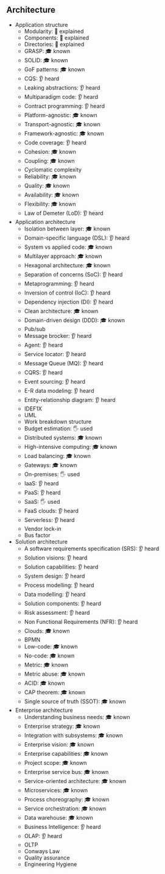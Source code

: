 ## Architecture

- Application structure
  - Modularity: 🙋 explained
  - Components: 🙋 explained
  - Directories: 🙋 explained
  - GRASP: 🎓 known
  - SOLID: 🎓 known
  - GoF patterns: 🎓 known
  - CQS: 👂 heard
  - Leaking abstractions: 👂 heard
  - Multiparadigm code: 👂 heard
  - Contract programming: 👂 heard
  - Platform-agnostic: 🎓 known
  - Transport-agnostic: 🎓 known
  - Framework-agnostic: 🎓 known
  - Code coverage: 👂 heard
  - Cohesion: 🎓 known
  - Coupling: 🎓 known
  - Cyclomatic complexity
  - Reliability: 🎓 known
  - Quality: 🎓 known
  - Availability: 🎓 known
  - Flexibility: 🎓 known
  - Law of Demeter (LoD): 👂 heard
- Application architecture
  - Isolation between layer: 🎓 known
  - Domain-specific language (DSL): 👂 heard
  - System vs applied code: 🎓 known
  - Multilayer approach: 🎓 known
  - Hexagonal architecture: 🎓 known
  - Separation of concerns (SoC): 👂 heard
  - Metaprogramming: 👂 heard
  - Inversion of control (IoC): 👂 heard
  - Dependency injection (DI): 👂 heard
  - Clean architecture: 🎓 known
  - Domain-driven design (DDD): 🎓 known
  - Pub/sub
  - Message brocker: 👂 heard
  - Agent: 👂 heard
  - Service locator: 👂 heard
  - Message Queue (MQ): 👂 heard
  - CQRS: 👂 heard
  - Event sourcing: 👂 heard
  - E-R data modeling: 👂 heard
  - Entity-relationship diagram: 👂 heard
  - IDEF1X
  - UML
  - Work breakdown structure
  - Budget estimation: 🖐️ used
  - Distributed systems: 🎓 known
  - High-intensive computing: 🎓 known
  - Load balancing: 🎓 known
  - Gateways: 🎓 known
  - On-premises: 🖐️ used
  - IaaS: 👂 heard
  - PaaS: 👂 heard
  - SaaS: 🖐️ used
  - FaaS clouds: 👂 heard
  - Serverless: 👂 heard
  - Vendor lock-in
  - Bus factor
- Solution architecture
  - A software requirements specification (SRS): 👂 heard
  - Solution visions: 👂 heard
  - Solution capabilities: 👂 heard
  - System design: 👂 heard
  - Process modelling: 👂 heard
  - Data modelling: 👂 heard
  - Solution components: 👂 heard
  - Risk assessment: 👂 heard
  - Non Functional Requirements (NFR): 👂 heard
  - Clouds: 🎓 known
  - BPMN
  - Low-code: 🎓 known
  - No-code: 🎓 known
  - Metric: 🎓 known
  - Metric abuse: 🎓 known
  - ACID: 🎓 known
  - CAP theorem: 🎓 known
  - Single source of truth (SSOT): 🎓 known
- Enterprise architecture
  - Understanding business needs: 🎓 known
  - Enterprise strategy: 🎓 known
  - Integration with subsystems: 🎓 known
  - Enterprise vision: 🎓 known
  - Enterprise capabilities: 🎓 known
  - Project scope: 🎓 known
  - Enterprise service bus: 🎓 known
  - Service-oriented architecture: 🎓 known
  - Microservices: 🎓 known
  - Process choreography: 🎓 known
  - Service orchestration: 🎓 known
  - Data warehouse: 🎓 known
  - Business Intelligence: 👂 heard
  - OLAP: 👂 heard
  - OLTP
  - Conways Law
  - Quality assurance
  - Engineering Hygiene
